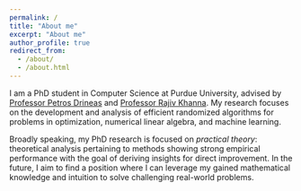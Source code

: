 ```yaml
---
permalink: /
title: "About me"
excerpt: "About me"
author_profile: true
redirect_from: 
  - /about/
  - /about.html
---
```


I am a PhD student in Computer Science at Purdue University, advised by [Professor Petros Drineas](https://www.cs.purdue.edu/homes/pdrineas/) and [Professor Rajiv Khanna](https://rjvak7.github.io/). My research focuses on the development and analysis of efficient randomized algorithms for problems in optimization, numerical linear algebra, and machine learning.

Broadly speaking, my PhD research is focused on *practical theory*: theoretical analysis pertaining to methods showing strong empirical performance with the goal of deriving insights for direct improvement.  In the future, I aim to find a position where I can leverage my gained mathematical knowledge and intuition to solve challenging real-world problems.
